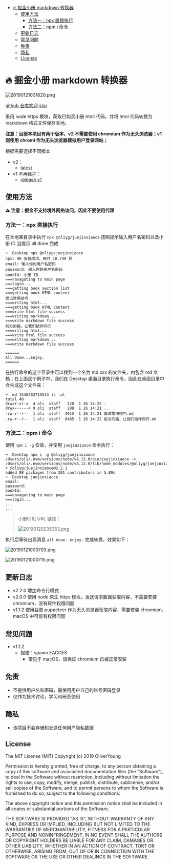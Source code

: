 - [🔥 掘金小册 markdown 转换器](#%F0%9F%94%A5-%E6%8E%98%E9%87%91%E5%B0%8F%E5%86%8C-markdown-%E8%BD%AC%E6%8D%A2%E5%99%A8)
  - [使用方法](#%E4%BD%BF%E7%94%A8%E6%96%B9%E6%B3%95)
    - [方法一：npx 直接执行](#%E6%96%B9%E6%B3%95%E4%B8%80npx-%E7%9B%B4%E6%8E%A5%E6%89%A7%E8%A1%8C)
    - [方法二：npm i 命令](#%E6%96%B9%E6%B3%95%E4%BA%8Cnpm-i-%E5%91%BD%E4%BB%A4)
  - [更新日志](#%E6%9B%B4%E6%96%B0%E6%97%A5%E5%BF%97)
  - [常见问题](#%E5%B8%B8%E8%A7%81%E9%97%AE%E9%A2%98)
  - [免责](#%E5%85%8D%E8%B4%A3)
  - [隐私](#%E9%9A%90%E7%A7%81)
  - [License](#license)

# 🔥 掘金小册 markdown 转换器

![20190121001820.png](https://i.loli.net/2019/01/21/5c449f4dbc3d5.png)

[github 仓库欢迎 star](https://github.com/oliyg/juejinxiaoce)

采用 node https 模块，获取已购买小册 html 代码，并将 html 代码转换为 markdown 格式文件保存本地。

**注意：目前本项目有两个版本，v2 不需要使用 chromium 作为无头浏览器；v1 则使用 chromi 作为无头浏览器模拟用户登录网站；**

根据需要选择不同版本

- v2：
  - [latest](https://github.com/oliyg/juejinxiaoce/releases)
- v1 不再维护：
  - [release v1](https://github.com/oliyg/juejinxiaoce/releases/tag/1.1.2)

## 使用方法

**⚠️ 注意：掘金不支持境外网络访问，因此不要使用代理**

### 方法一：npx 直接执行

在本地某目录中执行 `npx @oliyg/juejinxiaoce` 按照提示输入用户名密码以及小册 ID 当提示 all done 完成

```
➜  Desktop npx @oliyg/juejinxiaoce
npx: 98 安装成功，用时 10.748 秒
email: 输入你的用户名密码
password: 输入你的用户名密码
bookId: 小册 ID
===navagating to main page
===login...
===getting book section list
===getting book HTML content
面试常用技巧
===writing html...
===getting book HTML content
===write html file success
===writing markdown...
===write markdown file success
前方的路，让我们结伴同行
===writing html...
===write html file success
===writing markdown...
===write markdown file success

======
All Done...Enjoy.
======
```

在执行命令的这个目录中可以找到一个名为 md xxx 的文件夹，内包含 md 文档；在上面这个例子中，我们在 Desktop 桌面目录执行命令，因此在桌面目录中会生成这个文件夹：

```shell
➜  md 1548483715543 ls -al
total 40
drwxr-xr-x  4 oli  staff   128  1 26 14:22 .
drwx------+ 9 oli  staff   288  1 26 14:21 ..
-rw-r--r--  1 oli  staff  4915  1 26 14:21 面试常用技巧.md
-rw-r--r--  1 oli  staff  8465  1 26 14:22 前方的路，让我们结伴同行.md
```

### 方法二：npm i 命令

使用 `npm i -g` 安装，并使用 `juejinxiaoce` 命令执行：

```
➜  Desktop npm i -g @oliyg/juejinxiaoce
/Users/oli/.nvm/versions/node/v8.12.0/bin/juejinxiaoce -> /Users/oli/.nvm/versions/node/v8.12.0/lib/node_modules/@oliyg/juejinxiaoce/bin/juejinxiaoce
+ @oliyg/juejinxiaoce@2.2.1
added 98 packages from 201 contributors in 5.89s
➜  Desktop juejinxiaoce
email:
password:
bookId:
===navagating to main page
===login...
...
...
```

> 小册ID见 URL 链接：
> 
> ![20190120235353.png](https://i.loli.net/2019/01/20/5c4499929e48e.png)

执行后等待出现消息 `all done. enjoy.` 完成转换，效果如下：

![20190121000703.png](https://i.loli.net/2019/01/21/5c449ca8d869e.png)

![20190121000715.png](https://i.loli.net/2019/01/21/5c449cb443d62.png)

## 更新日志

- v2.2.0 增加命令行模式
- v2.0.0 使用 node 原生 https 模块，发送请求数据获取内容，不需要安装 chromium，没有软件权限问题
- v1.1.2 使用谷歌 puppeteer 作为无头浏览器获取内容，需要安装 chromium，macOS 中可能有权限问题

## 常见问题

- v1.1.2
  - 报错：spawn EACCES
    - 常见于 macOS，请保证 chromium 已被正常安装

## 免责

- 不提供用户名和密码，需使用用户自己的账号密码登录
- 仅作为技术讨论，学习和研究使用

## 隐私

- 该项目不会存储和发送任何用户隐私数据

## License

The MIT License (MIT)
Copyright (c) 2019 OliverYoung


Permission is hereby granted, free of charge, to any person obtaining a copy
of this software and associated documentation files (the "Software"), to deal
in the Software without restriction, including without limitation the rights
to use, copy, modify, merge, publish, distribute, sublicense, and/or sell
copies of the Software, and to permit persons to whom the Software is
furnished to do so, subject to the following conditions:

The above copyright notice and this permission notice shall be included in all
copies or substantial portions of the Software.

THE SOFTWARE IS PROVIDED "AS IS", WITHOUT WARRANTY OF ANY KIND,
EXPRESS OR IMPLIED, INCLUDING BUT NOT LIMITED TO THE WARRANTIES OF
MERCHANTABILITY, FITNESS FOR A PARTICULAR PURPOSE AND NONINFRINGEMENT.
IN NO EVENT SHALL THE AUTHORS OR COPYRIGHT HOLDERS BE LIABLE FOR ANY CLAIM,
DAMAGES OR OTHER LIABILITY, WHETHER IN AN ACTION OF CONTRACT, TORT OR
OTHERWISE, ARISING FROM, OUT OF OR IN CONNECTION WITH THE SOFTWARE OR THE USE
OR OTHER DEALINGS IN THE SOFTWARE.
